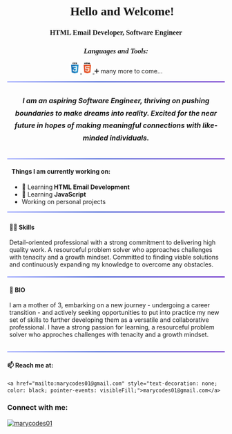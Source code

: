 <body>
    
# <h1 align="center" style="font-family: 'Dancing Script';">👋 Hello and Welcome!</h1>
<h3 align="center" style="font-family: 'Crimson Text'; font-weight: 600;">HTML Email Developer, Software Engineer</h3>

<h3 align="center" style="font-family: 'Crimson Text'; font-weight: 600; font-style: italic;" >Languages and Tools:</h3>
<p align="center"> <a href="https://www.w3schools.com/css/" target="_blank" rel="noreferrer"> <img src="https://raw.githubusercontent.com/devicons/devicon/master/icons/css3/css3-original-wordmark.svg" alt="css3" width="25" height="25"/> </a> <a href="https://www.w3.org/html/" target="_blank" rel="noreferrer"> <img src="https://raw.githubusercontent.com/devicons/devicon/master/icons/html5/html5-original-wordmark.svg" alt="html5" width="25" height="25"/> </a>➕ many more to come... </p>

<div width="100%" style="background: rgba(172, 181, 255); background: linear-gradient(90deg, rgba(172, 181, 255, 1) 0%, rgba(93, 117, 221, 1) 42%, rgba(130, 78, 210, 1) 100%); height: 3px;"></div>

<h5 align="center" style="font-size: 16px; padding: 5px; line-height: 1.8;">I am an aspiring Software Engineer, thriving on pushing boundaries to make dreams into reality. Excited for the near future in hopes of making meaningful connections with like-minded individuals.</h5>

<div width="100%" style="background: rgba(172, 181, 255); background: linear-gradient(90deg, rgba(172, 181, 255, 1) 0%, rgba(93, 117, 221, 1) 42%, rgba(130, 78, 210, 1) 100%); height: 3px;"></div>
<div style="padding-left: 10px;">
    <h4>Things I am currently working on:</h4>
    <ul>
        <li>🔭 Learning<strong> HTML Email Development</strong></li>
        <li>🌱 Learning <strong>JavaScript</strong></li>
        <li>Working on personal projects</li>
    </ul>
</div>

<div width="100%" style="background: rgba(172, 181, 255); background: linear-gradient(90deg, rgba(172, 181, 255, 1) 0%, rgba(93, 117, 221, 1) 42%, rgba(130, 78, 210, 1) 100%); height: 3px;"></div>

<div style="padding: 5px;">
    <h4>👨‍💻 Skills</h4>
    <p>Detail-oriented professional with a strong commitment to delivering high quality work. A resourceful problem solver who approaches challenges with tenacity and a growth mindset. Committed to finding viable solutions and continuously expanding my knowledge to overcome any obstacles.</p>
</div>

<div width="100%" style="background: rgba(172, 181, 255); background: linear-gradient(90deg, rgba(172, 181, 255, 1) 0%, rgba(93, 117, 221, 1) 42%, rgba(130, 78, 210, 1) 100%); height: 3px;"></div>

<div style="padding: 0 0 30px 5px;">
    <h4>💬 BIO</h4>
    I am a mother of 3, embarking on a new journey - undergoing a career transition - and actively seeking opportunities to put into practice my new set of skills to further developing them as a versatile and collaborative professional. I have a strong passion for learning, a resourceful problem solver who approches challenges with tenacity and a growth mindset.
</div>

<div width="100%" style="background: rgba(172, 181, 255); background: linear-gradient(90deg, rgba(172, 181, 255, 1) 0%, rgba(93, 117, 221, 1) 42%, rgba(130, 78, 210, 1) 100%); height: 3px;"></div>

<div>
    <h4>📫 Reach me at:</h4>

    <a href="mailto:marycodes01@gmail.com" style="text-decoration: none; color: black; pointer-events: visibleFill;">marycodes01@gmail.com</a>
</div>

<h3 align="left">Connect with me:</h3>
<p align="left">
<a href="https://linkedin.com/in/marycodes01" target="blank"><img align="center" src="https://raw.githubusercontent.com/rahuldkjain/github-profile-readme-generator/master/src/images/icons/Social/linked-in-alt.svg" alt="marycodes01" height="30" width="40" /></a>
</p>

</body>
